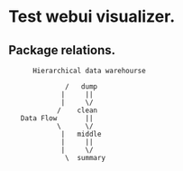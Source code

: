 Test webui visualizer.
=======================


Package relations.
-----------------------
```text
      Hierarchical data warehourse

              /   dump
             |     ||
             |     \/
            /    clean
   Data Flow       ||
            \      \/
             |   middle
             |     ||
             |     \/
              \  summary

```
